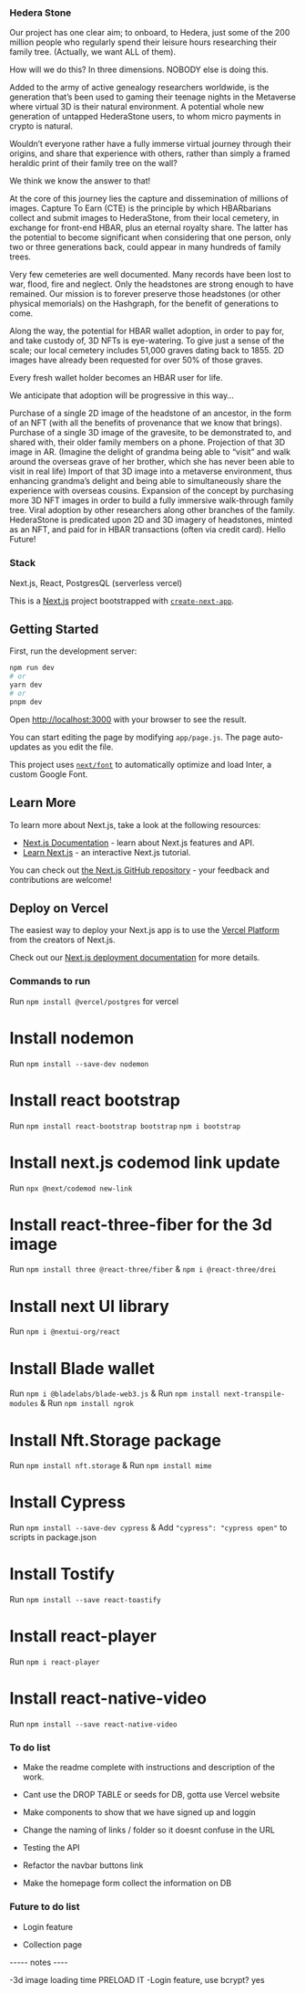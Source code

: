 ### Hedera Stone

Our project has one clear aim; to onboard, to Hedera, just some of the 200 million people who regularly spend their leisure hours researching their family tree. (Actually, we want ALL of them).

How will we do this? In three dimensions. NOBODY else is doing this.

Added to the army of active genealogy researchers worldwide, is the generation that’s been used to gaming their teenage nights in the Metaverse where virtual 3D is their natural environment. A potential whole new generation of untapped HederaStone users, to whom micro payments in crypto is natural.

Wouldn’t everyone rather have a fully immerse virtual journey through their origins, and share that experience with others, rather than simply a framed heraldic print of their family tree on the wall?

We think we know the answer to that!

At the core of this journey lies the capture and dissemination of millions of images. Capture To Earn (CTE) is the principle by which HBARbarians collect and submit images to HederaStone, from their local cemetery, in exchange for front-end HBAR, plus an eternal royalty share. The latter has the potential to become significant when considering that one person, only two or three generations back, could appear in many hundreds of family trees.

Very few cemeteries are well documented. Many records have been lost to war, flood, fire and neglect. Only the headstones are strong enough to have remained. Our mission is to forever preserve those headstones (or other physical memorials) on the Hashgraph, for the benefit of generations to come.

Along the way, the potential for HBAR wallet adoption, in order to pay for, and take custody of, 3D NFTs is eye-watering. To give just a sense of the scale; our local cemetery includes 51,000 graves dating back to 1855. 2D images have already been requested for over 50% of those graves.

Every fresh wallet holder becomes an HBAR user for life.

We anticipate that adoption will be progressive in this way…

Purchase of a single 2D image of the headstone of an ancestor, in the form of an NFT (with all the benefits of provenance that we know that brings).
Purchase of a single 3D image of the gravesite, to be demonstrated to, and shared with, their older family members on a phone.
Projection of that 3D image in AR. (Imagine the delight of grandma being able to “visit” and walk around the overseas grave of her brother, which she has never been able to visit in real life)
Import of that 3D image into a metaverse environment, thus enhancing grandma’s delight and being able to simultaneously share the experience with overseas cousins.
Expansion of the concept by purchasing more 3D NFT images in order to build a fully immersive walk-through family tree.
Viral adoption by other researchers along other branches of the family.
HederaStone is predicated upon 2D and 3D imagery of headstones, minted as an NFT, and paid for in HBAR transactions (often via credit card). Hello Future!

### Stack ###

Next.js, React, PostgresQL (serverless vercel)


This is a [Next.js](https://nextjs.org/) project bootstrapped with [`create-next-app`](https://github.com/vercel/next.js/tree/canary/packages/create-next-app).

## Getting Started

First, run the development server:

```bash
npm run dev
# or
yarn dev
# or
pnpm dev
```

Open [http://localhost:3000](http://localhost:3000) with your browser to see the result.

You can start editing the page by modifying `app/page.js`. The page auto-updates as you edit the file.

This project uses [`next/font`](https://nextjs.org/docs/basic-features/font-optimization) to automatically optimize and load Inter, a custom Google Font.

## Learn More

To learn more about Next.js, take a look at the following resources:

- [Next.js Documentation](https://nextjs.org/docs) - learn about Next.js features and API.
- [Learn Next.js](https://nextjs.org/learn) - an interactive Next.js tutorial.

You can check out [the Next.js GitHub repository](https://github.com/vercel/next.js/) - your feedback and contributions are welcome!

## Deploy on Vercel

The easiest way to deploy your Next.js app is to use the [Vercel Platform](https://vercel.com/new?utm_medium=default-template&filter=next.js&utm_source=create-next-app&utm_campaign=create-next-app-readme) from the creators of Next.js.

Check out our [Next.js deployment documentation](https://nextjs.org/docs/deployment) for more details.

### Commands to run ###

Run `npm install @vercel/postgres` for vercel

# Install nodemon

Run `npm install --save-dev nodemon`

# Install react bootstrap

Run `npm install react-bootstrap bootstrap`
`npm i bootstrap`

# Install next.js codemod link update

Run `npx @next/codemod new-link`

# Install react-three-fiber for the 3d image

Run `npm install three @react-three/fiber`  &
`npm i @react-three/drei`

# Install next UI library

Run `npm i @nextui-org/react`

# Install Blade wallet 

Run `npm i @bladelabs/blade-web3.js`
&
Run `npm install next-transpile-modules`
&
Run `npm install ngrok`

# Install Nft.Storage package

Run `npm install nft.storage`
& 
Run `npm install mime`

# Install Cypress

Run `npm install --save-dev cypress`
&
Add `"cypress": "cypress open"` to scripts in package.json

# Install Tostify

Run `npm install --save react-toastify`

# Install react-player

Run `npm i react-player`

# Install react-native-video

Run `npm install --save react-native-video`



### To do list
- Make the readme complete with instructions and description of the work.

- Cant use the DROP TABLE or seeds for DB, gotta use Vercel website

- Make components to show that we have signed up and loggin 

- Change the naming of links / folder so it doesnt confuse in the URL

- Testing the API 

- Refactor the navbar buttons link

- Make the homepage form collect the information on DB

### Future to do list

- Login feature

- Collection page




----- notes ----

-3d image loading time           PRELOAD IT
-Login feature, use bcrypt? yes







